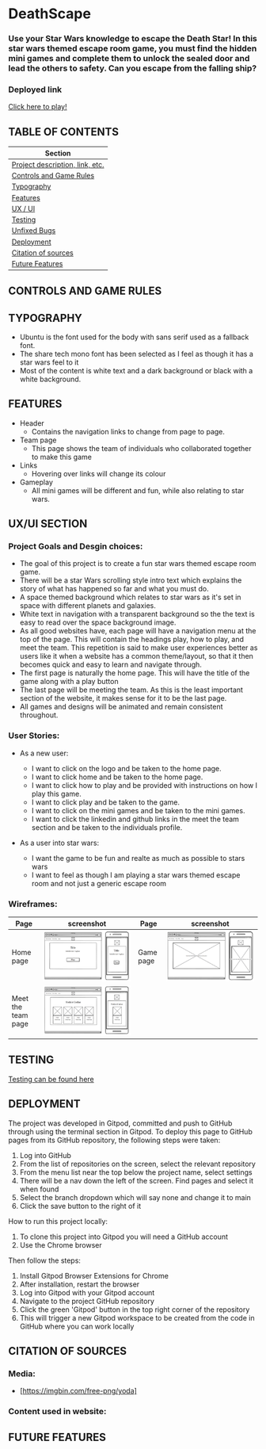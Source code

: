 # DeathScape

### Use your Star Wars knowledge to escape the Death Star! In this star wars themed escape room game, you must find the hidden mini games and complete them to unlock the sealed door and lead the others to safety. Can you escape from the falling ship?

### Deployed link
[Click here to play!](https://www.example.com)

## TABLE OF CONTENTS
| Section |
| --- |
| [Project description, link, etc.](#deathscape) |
| [Controls and Game Rules](#controls-and-game-rules) |
| [Typography](#typography) |
| [Features](#features) |
| [UX / UI](#uxui-section) |
| [Testing](#testing) |
| [Unfixed Bugs](#unfixed-bugs) |
| [Deployment](#deployment) |
| [Citation of sources](#citation-of-sources) |
| [Future Features](#future-features) |

## CONTROLS AND GAME RULES

## TYPOGRAPHY
- Ubuntu is the font used for the body with sans serif used as a fallback font.
- The share tech mono font has been selected as I feel as though it has a star wars feel to it
- Most of the content is white text and a dark background or black with a white background.

## FEATURES
- Header 
    - Contains the navigation links to change from page to page.
- Team page
    - This page shows the team of individuals who collaborated together to make this game
- Links
    - Hovering over links will change its colour
- Gameplay
    - All mini games will be different and fun, while also relating to star wars.

## UX/UI SECTION  
### Project Goals and Desgin choices:
- The goal of this project is to create a fun star wars themed escape room game. 
- There will be a star Wars scrolling style intro text which explains the story of what has happened so far and what you must do.
- A space themed background which relates to star wars as it's set in space with different planets and galaxies. 
- White text in navigation with a transparent background so the the text is easy to read over the space background image.
- As all good websites have, each page will have a navigation menu at the top of the page. This will contain the headings play, how to play, and meet the team. This repetition is said to make user experiences better as users like it when a website has a common theme/layout, so that it then becomes quick and easy to learn and navigate through.
- The first page is naturally the home page. This will have the title of the game along with a play button
- The last page will be meeting the team. As this is the least important section of the website, it makes sense for it to be the last page.
- All games and designs will be animated and remain consistent throughout. 

### User Stories:
- As a new user:  
    - I want to click on the logo and be taken to the home page.
    - I want to click home and be taken to the home page.
    - I want to click how to play and be provided with instructions on how I play this game.
    - I want to click play and be taken to the game.
    - I want to click on the mini games and be taken to the mini games.
    - I want to click the linkedin and github links in the meet the team section and be taken to the individuals profile.

- As a user into star wars:
    - I want the game to be fun and realte as much as possible to stars wars
    - I want to feel as though I am playing a star wars themed escape room and not just a generic escape room

### Wireframes:
| Page | screenshot | Page | screenshot | 
| --- | --- | --- | --- |
| Home page | ![wireframe - home](assets/images/wireframes-and-testing/home-wireframe.PNG) | Game page | ![wireframe - game](assets/images/wireframes-and-testing/game-wireframe.PNG) |
| Meet the team page | ![wireframe - team](assets/images/wireframes-and-testing/team-wireframe.PNG) |  |  |

## TESTING
[Testing can be found here](/testing.md)

## DEPLOYMENT
The project was developed in Gitpod, committed and push to GitHub through using the terminal section in Gitpod.
To deploy this page to GitHub pages from its GitHub repository, the following steps were taken:
1. Log into GitHub
2. From the list of repositories on the screen, select the relevant repository
3. From the menu list near the top below the project name, select settings
4. There will be a nav down the left of the screen. Find pages and select it when found
5. Select the branch dropdown which will say none and change it to main
6. Click the save button to the right of it

How to run this project locally:
1. To clone this project into Gitpod you will need a GitHub account
2. Use the Chrome browser

Then follow the steps:
1. Install Gitpod Browser Extensions for Chrome
2. After installation, restart the browser
3. Log into Gitpod with your Gitpod account
4. Navigate to the project GitHub repository
5. Click the green 'Gitpod' button in the top right corner of the repository
6. This will trigger a new Gitpod workspace to be created from the code in GitHub where you can work locally

## CITATION OF SOURCES
### Media:
- [https://imgbin.com/free-png/yoda]

### Content used in website: 

## FUTURE FEATURES
